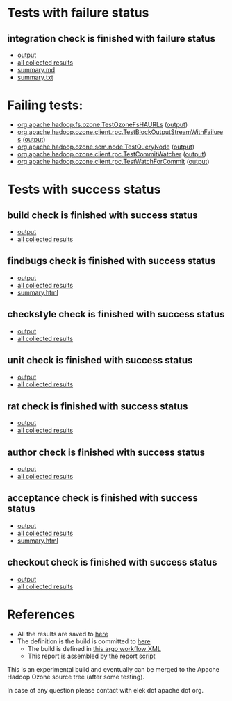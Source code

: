 # Tests with failure status

## integration check is finished with failure status

   * [output](https://raw.githubusercontent.com/elek/ozone-ci-q4/master/ozone/ozone-build-dev-sjjt9/integration/output.log)
   * [all collected results](https://github.com/elek/ozone-ci-q4/tree/master/ozone/ozone-build-dev-sjjt9/integration)
   * [summary.md](https://github.com/elek/ozone-ci-q4/tree/master/ozone/ozone-build-dev-sjjt9/integration/summary.md)
   * [summary.txt](https://github.com/elek/ozone-ci-q4/tree/master/ozone/ozone-build-dev-sjjt9/integration/summary.txt)

# Failing tests: 

 * [org.apache.hadoop.fs.ozone.TestOzoneFsHAURLs](hadoop-ozone/ozonefs/org.apache.hadoop.fs.ozone.TestOzoneFsHAURLs.txt) ([output](hadoop-ozone/ozonefs/org.apache.hadoop.fs.ozone.TestOzoneFsHAURLs-output.txt))
 * [org.apache.hadoop.ozone.client.rpc.TestBlockOutputStreamWithFailures](hadoop-ozone/integration-test/org.apache.hadoop.ozone.client.rpc.TestBlockOutputStreamWithFailures.txt) ([output](hadoop-ozone/integration-test/org.apache.hadoop.ozone.client.rpc.TestBlockOutputStreamWithFailures-output.txt))
 * [org.apache.hadoop.ozone.scm.node.TestQueryNode](hadoop-ozone/integration-test/org.apache.hadoop.ozone.scm.node.TestQueryNode.txt) ([output](hadoop-ozone/integration-test/org.apache.hadoop.ozone.scm.node.TestQueryNode-output.txt))
 * [org.apache.hadoop.ozone.client.rpc.TestCommitWatcher](hadoop-ozone/integration-test/org.apache.hadoop.ozone.client.rpc.TestCommitWatcher.txt) ([output](hadoop-ozone/integration-test/org.apache.hadoop.ozone.client.rpc.TestCommitWatcher-output.txt))
 * [org.apache.hadoop.ozone.client.rpc.TestWatchForCommit](hadoop-ozone/integration-test/org.apache.hadoop.ozone.client.rpc.TestWatchForCommit.txt) ([output](hadoop-ozone/integration-test/org.apache.hadoop.ozone.client.rpc.TestWatchForCommit-output.txt))


# Tests with success status

## build check is finished with success status

   * [output](https://raw.githubusercontent.com/elek/ozone-ci-q4/master/ozone/ozone-build-dev-sjjt9/build/output.log)
   * [all collected results](https://github.com/elek/ozone-ci-q4/tree/master/ozone/ozone-build-dev-sjjt9/build)


## findbugs check is finished with success status

   * [output](https://raw.githubusercontent.com/elek/ozone-ci-q4/master/ozone/ozone-build-dev-sjjt9/findbugs/output.log)
   * [all collected results](https://github.com/elek/ozone-ci-q4/tree/master/ozone/ozone-build-dev-sjjt9/findbugs)
   * [summary.html](https://elek.github.io/ozone-ci-q4/ozone/ozone-build-dev-sjjt9/findbugs/summary.html)


## checkstyle check is finished with success status

   * [output](https://raw.githubusercontent.com/elek/ozone-ci-q4/master/ozone/ozone-build-dev-sjjt9/checkstyle/output.log)
   * [all collected results](https://github.com/elek/ozone-ci-q4/tree/master/ozone/ozone-build-dev-sjjt9/checkstyle)


## unit check is finished with success status

   * [output](https://raw.githubusercontent.com/elek/ozone-ci-q4/master/ozone/ozone-build-dev-sjjt9/unit/output.log)
   * [all collected results](https://github.com/elek/ozone-ci-q4/tree/master/ozone/ozone-build-dev-sjjt9/unit)


## rat check is finished with success status

   * [output](https://raw.githubusercontent.com/elek/ozone-ci-q4/master/ozone/ozone-build-dev-sjjt9/rat/output.log)
   * [all collected results](https://github.com/elek/ozone-ci-q4/tree/master/ozone/ozone-build-dev-sjjt9/rat)


## author check is finished with success status

   * [output](https://raw.githubusercontent.com/elek/ozone-ci-q4/master/ozone/ozone-build-dev-sjjt9/author/output.log)
   * [all collected results](https://github.com/elek/ozone-ci-q4/tree/master/ozone/ozone-build-dev-sjjt9/author)


## acceptance check is finished with success status

   * [output](https://raw.githubusercontent.com/elek/ozone-ci-q4/master/ozone/ozone-build-dev-sjjt9/acceptance/output.log)
   * [all collected results](https://github.com/elek/ozone-ci-q4/tree/master/ozone/ozone-build-dev-sjjt9/acceptance)
   * [summary.html](https://elek.github.io/ozone-ci-q4/ozone/ozone-build-dev-sjjt9/acceptance/summary.html)


## checkout check is finished with success status

   * [output](https://raw.githubusercontent.com/elek/ozone-ci-q4/master/ozone/ozone-build-dev-sjjt9/checkout/output.log)
   * [all collected results](https://github.com/elek/ozone-ci-q4/tree/master/ozone/ozone-build-dev-sjjt9/checkout)




# References

 * All the results are saved to [here](https://github.com/elek/ozone-ci-q4/tree/master/ozone/ozone-build-dev-sjjt9/)
 * The definition is the build is committed to [here](https://github.com/elek/argo-ozone)
    * The build is defined in [this argo workflow XML](https://github.com/elek/argo-ozone/blob/master/ozone-build.yaml)
    * This report is assembled by the [report script](https://github.com/elek/argo-ozone/blob/master/scripts/report.sh)

This is an experimental build and eventually can be merged to the Apache Hadoop Ozone source tree (after some testing).

In case of any question please contact with elek dot apache dot org.
